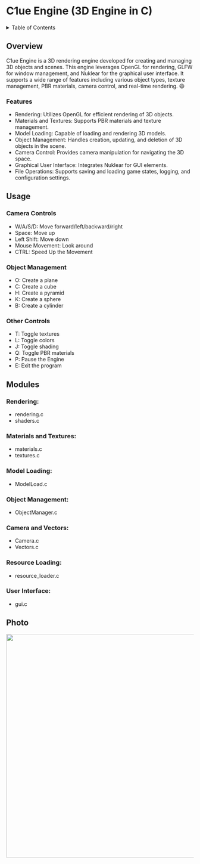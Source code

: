 # C1ue Engine (3D Engine in C)
<details>
  <summary>Table of Contents</summary>
  <ol>
    <li>
      <a href="#overview">About The Project</a>
      <ul>
        <li><a href="#features">Features</a></li>
      </ul>
    </li>
    <li>
      <a href="#usage">Usage</a>
      <ul>
        <li><a href="#camera_controls">Camera Controls</a></li>
        <li><a href="#object_management">Object Management</a></li>
        <li><a href="#other_controls">Other Controls</a></li>
      </ul>
    </li>
    <li>
      <a href="#modules">Modules</a>
      <ul>
        <li><a href="rendering">Rendering</a></li>
        <li><a href="materials_and_textures">Materials and Textures</a></li>
        <li><a href="model_loading">Model Loading</a></li>
        <li><a href="object_management">Object Management</a></li>
        <li><a href="camera_and_vectors">Camera and Vectors</a></li>
        <li><a href="resource_loading">Resource Loading</a></li>
        <li><a href="user_interface">User Interface</a></li>
      </ul>
      <a href="#photo">Example usage of the Engine</a>
  </ol>
</details>

## Overview
C1ue Engine is a 3D rendering engine developed for creating and managing 3D objects and scenes. This engine leverages OpenGL for rendering, GLFW for window management, and Nuklear for the graphical user interface. It supports a wide range of features including various object types, texture management, PBR materials, camera control, and real-time rendering. :smile:

### Features
* Rendering: Utilizes OpenGL for efficient rendering of 3D objects.
* Materials and Textures: Supports PBR materials and texture management.
* Model Loading: Capable of loading and rendering 3D models.
* Object Management: Handles creation, updating, and deletion of 3D objects in the scene.
* Camera Control: Provides camera manipulation for navigating the 3D space.
* Graphical User Interface: Integrates Nuklear for GUI elements.
* File Operations: Supports saving and loading game states, logging, and configuration settings.

## Usage
### Camera Controls
* W/A/S/D: Move forward/left/backward/right
* Space: Move up
* Left Shift: Move down
* Mouse Movement: Look around
* CTRL: Speed Up the Movement
### Object Management
* O: Create a plane
* C: Create a cube
* H: Create a pyramid
* K: Create a sphere
* B: Create a cylinder
### Other Controls
* T: Toggle textures
* L: Toggle colors
* J: Toggle shading
* Q: Toggle PBR materials
* P: Pause the Engine
* E: Exit the program
  
## Modules
### Rendering:
* rendering.c
* shaders.c
### Materials and Textures:
* materials.c
* textures.c
### Model Loading:
* ModelLoad.c
### Object Management:
* ObjectManager.c
### Camera and Vectors:
* Camera.c
* Vectors.c
### Resource Loading:
* resource_loader.c
### User Interface:
* gui.c

## Photo

<p align="center">
  <img width="1280" height="600" src="https://github.com/Klus3kk/3D-Engine-in-C/assets/93116510/5d7d7ee0-69e4-47eb-b4dd-53081c3f799c">
</p>

